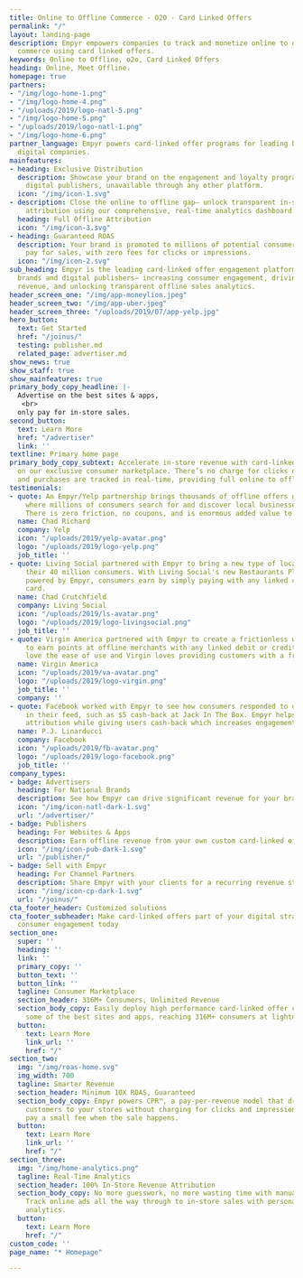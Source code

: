 ```yaml
---
title: Online to Offline Commerce - O2O - Card Linked Offers
permalink: "/"
layout: landing-page
description: Empyr empowers companies to track and monetize online to offline (o2o)
  commerce using card linked offers.
keywords: Online to Offline, o2o, Card Linked Offers
heading: Online, Meet Offline.
homepage: true
partners:
- "/img/logo-home-1.png"
- "/img/logo-home-4.png"
- "/uploads/2019/logo-natl-5.png"
- "/img/logo-home-5.png"
- "/uploads/2019/logo-natl-1.png"
- "/img/logo-home-6.png"
partner_language: Empyr powers card-linked offer programs for leading brands and top
  digital companies.
mainfeatures:
- heading: Exclusive Distribution
  description: Showcase your brand on the engagement and loyalty programs of leading
    digital publishers, unavailable through any other platform.
  icon: "/img/icon-1.svg"
- description: Close the online to offline gap– unlock transparent in-store sales
    attribution using our comprehensive, real-time analytics dashboard.
  heading: Full Offline Attribution
  icon: "/img/icon-3.svg"
- heading: Guaranteed ROAS
  description: Your brand is promoted to millions of potential consumers and you only
    pay for sales, with zero fees for clicks or impressions.
  icon: "/img/icon-2.svg"
sub_heading: Empyr is the leading card-linked offer engagement platform for national
  brands and digital publishers– increasing consumer engagement, driving guaranteed
  revenue, and unlocking transparent offline sales analytics.
header_screen_one: "/img/app-moneylion.jpeg"
header_screen_two: "/img/app-uber.jpeg"
header_screen_three: "/uploads/2019/07/app-yelp.jpg"
hero_button:
  text: Get Started
  href: "/joinus/"
  testing: publisher.md
  related_page: advertiser.md
show_news: true
show_staff: true
show_mainfeatures: true
primary_body_copy_headline: |-
  Advertise on the best sites & apps,
   <br>
  only pay for in-store sales.
second_button:
  text: Learn More
  href: "/advertiser"
  link: ''
textline: Primary home page
primary_body_copy_subtext: Accelerate in-store revenue with card-linked offer campaigns
  on our exclusive consumer marketplace. There’s no charge for clicks or impressions,
  and purchases are tracked in real-time, providing full online to offline attribution.
testimonials:
- quote: An Empyr/Yelp partnership brings thousands of offline offers directly to
    where millions of consumers search for and discover local businesses every day.
    There is zero friction, no coupons, and is enormous added value to all Yelp users.
  name: Chad Richard
  company: Yelp
  icon: "/uploads/2019/yelp-avatar.png"
  logo: "/uploads/2019/logo-yelp.png"
  job_title: ''
- quote: Living Social partnered with Empyr to bring a new type of local offer to
    their 40 million consumers. With Living Social's new Restaurants Plus program,
    powered by Empyr, consumers earn by simply paying with any linked credit or debit
    card.
  name: Chad Crutchfield
  company: Living Social
  icon: "/uploads/2019/ls-avatar.png"
  logo: "/uploads/2019/logo-livingsocial.png"
  job_title: ''
- quote: Virgin America partnered with Empyr to create a frictionless way for consumers
    to earn points at offline merchants with any linked debit or credit card. Consumers
    love the ease of use and Virgin loves providing customers with a free way to earn.
  name: Virgin America
  icon: "/uploads/2019/va-avatar.png"
  logo: "/uploads/2019/logo-virgin.png"
  job_title: ''
  company: ''
- quote: Facebook worked with Empyr to see how consumers responded to offline offers
    in their feed, such as $5 cash-back at Jack In The Box. Empyr helps with offline
    attribution while giving users cash-back which increases engagement.
  name: P.J. Linarducci
  company: Facebook
  icon: "/uploads/2019/fb-avatar.png"
  logo: "/uploads/2019/logo-facebook.png"
  job_title: ''
company_types:
- badge: Advertisers
  heading: For National Brands
  description: See how Empyr can drive significant revenue for your brand at scale
  icon: "/img/icon-natl-dark-1.svg"
  url: "/advertiser/"
- badge: Publishers
  heading: For Websites & Apps
  description: Earn offline revenue from your own custom card-linked offer program
  icon: "/img/icon-pub-dark-1.svg"
  url: "/publisher/"
- badge: Sell with Empyr
  heading: For Channel Partners
  description: Share Empyr with your clients for a recurring revenue stream
  icon: "/img/icon-cp-dark-1.svg"
  url: "/joinus/"
cta_footer_header: Customized solutions
cta_footer_subheader: Make card-linked offers part of your digital strategy and accelerate
  consumer engagement today
section_one:
  super: ''
  heading: ''
  link: ''
  primary_copy: ''
  button_text: ''
  button_link: ''
  tagline: Consumer Marketplace
  section_header: 316M+ Consumers, Unlimited Revenue
  section_body_copy: Easily deploy high performance card-linked offer campaigns on
    some of the best sites and apps, reaching 316M+ consumers at lightning speed.
  button:
    text: Learn More
    link_url: ''
    href: "/"
section_two:
  img: "/img/roas-home.svg"
  img_width: 700
  tagline: Smarter Revenue
  section_header: Minimum 10X ROAS, Guaranteed
  section_body_copy: Empyr powers CPR™, a pay-per-revenue model that drives motivated
    customers to your stores without charging for clicks and impressions. You only
    pay a small fee when the sale happens.
  button:
    text: Learn More
    link_url: ''
    href: "/"
section_three:
  img: "/img/home-analytics.png"
  tagline: Real-Time Analytics
  section_header: 100% In-Store Revenue Attribution
  section_body_copy: No more guesswork, no more wasting time with manual reporting.
    Track online ads all the way through to in-store sales with personalized real-time
    analytics.
  button:
    text: Learn More
    href: "/"
custom_code: ''
page_name: "* Homepage"

---
```

